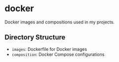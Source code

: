 # docker
Docker images and compositions used in my projects.

## Directory Structure

- `images`: Dockerfile for Docker images
- `composition`: Docker Compose configurations
